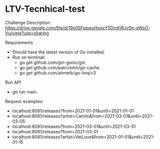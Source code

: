 # LTV-Tecnhical-test

Challenge Description:
https://drive.google.com/file/d/19x0SFppwuHoqzY5DmKjRJvSn-qWsO-Vu/view?usp=sharing

Requirements
- Should have the latest version of Go installed.
- Run on terminal:
    - go get github.com/gin-gonic/gin
    - go get github.com/patrickmn/go-cache
    - go get github.com/ahmetb/go-linq/v3


Run API
- go run main.
    
Request examples:
- localhost:8081/releases?from=2021-01-01&until=2021-01-01
- localhost:8081/releases?artist=Camilo&from=2021-03-01&until=2021-03-05
- localhost:8081/releases?from=2021-03-01&until=2021-03-31
- localhost:8081/releases?from=2021-03-01
- localhost:8081/releases?artist=VetLove&from=2021-01-01&until=2021-01-15